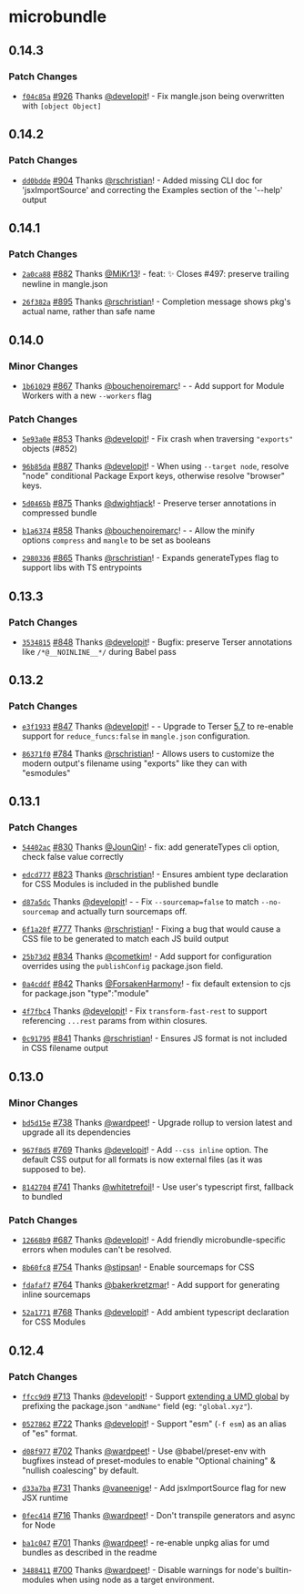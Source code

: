 # microbundle

## 0.14.3

### Patch Changes

- [`f04c85a`](https://github.com/developit/microbundle/commit/f04c85a1885a28a16c767665a1d5f17b13834406) [#926](https://github.com/developit/microbundle/pull/926) Thanks [@developit](https://github.com/developit)! - Fix mangle.json being overwritten with `[object Object]`

## 0.14.2

### Patch Changes

- [`dd0bdde`](https://github.com/developit/microbundle/commit/dd0bdde9c6ae7d0690fa73aead1c1744ae3b086a) [#904](https://github.com/developit/microbundle/pull/904) Thanks [@rschristian](https://github.com/rschristian)! - Added missing CLI doc for 'jsxImportSource' and correcting the Examples section of the '--help' output

## 0.14.1

### Patch Changes

- [`2a0ca88`](https://github.com/developit/microbundle/commit/2a0ca8843f34c3773bb41eb3f8f571fb6b2b2d52) [#882](https://github.com/developit/microbundle/pull/882) Thanks [@MiKr13](https://github.com/MiKr13)! - feat: :sparkles: Closes #497: preserve trailing newline in mangle.json

* [`26f382a`](https://github.com/developit/microbundle/commit/26f382a989e86fdcc5149f73f7b6c9d314a4bf37) [#895](https://github.com/developit/microbundle/pull/895) Thanks [@rschristian](https://github.com/rschristian)! - Completion message shows pkg's actual name, rather than safe name

## 0.14.0

### Minor Changes

- [`1b61029`](https://github.com/developit/microbundle/commit/1b6102966440bd7000e0e457f8c0b7eeb7e05593) [#867](https://github.com/developit/microbundle/pull/867) Thanks [@bouchenoiremarc](https://github.com/bouchenoiremarc)! - - Add support for Module Workers with a new `--workers` flag

### Patch Changes

- [`5e93a0e`](https://github.com/developit/microbundle/commit/5e93a0e4cc28ea8f080a08e3a8530b6bfdf25f42) [#853](https://github.com/developit/microbundle/pull/853) Thanks [@developit](https://github.com/developit)! - Fix crash when traversing `"exports"` objects (#852)

* [`96b85da`](https://github.com/developit/microbundle/commit/96b85da1e32b4ffbef9d83387ff399d8b3ee3852) [#887](https://github.com/developit/microbundle/pull/887) Thanks [@developit](https://github.com/developit)! - When using `--target node`, resolve "node" conditional Package Export keys, otherwise resolve "browser" keys.

- [`5d0465b`](https://github.com/developit/microbundle/commit/5d0465b39bccff31673d351fc9d29cb4c470407d) [#875](https://github.com/developit/microbundle/pull/875) Thanks [@dwightjack](https://github.com/dwightjack)! - Preserve terser annotations in compressed bundle

* [`b1a6374`](https://github.com/developit/microbundle/commit/b1a637486234a2ae784ccf0c512321e2d3efef7c) [#858](https://github.com/developit/microbundle/pull/858) Thanks [@bouchenoiremarc](https://github.com/bouchenoiremarc)! - - Allow the minify options `compress` and `mangle` to be set as booleans

- [`2980336`](https://github.com/developit/microbundle/commit/29803364fe54cc1a7a8543d61e694c90b4cdce6a) [#865](https://github.com/developit/microbundle/pull/865) Thanks [@rschristian](https://github.com/rschristian)! - Expands generateTypes flag to support libs with TS entrypoints

## 0.13.3

### Patch Changes

- [`3534815`](https://github.com/developit/microbundle/commit/3534815ddabecc080cdec42cd1f6009a81a48ec9) [#848](https://github.com/developit/microbundle/pull/848) Thanks [@developit](https://github.com/developit)! - Bugfix: preserve Terser annotations like `/*@__NOINLINE__*/` during Babel pass

## 0.13.2

### Patch Changes

- [`e3f1933`](https://github.com/developit/microbundle/commit/e3f1933773fd17bb1d97de0dad94d899acee7598) [#847](https://github.com/developit/microbundle/pull/847) Thanks [@developit](https://github.com/developit)! - - Upgrade to Terser [5.7](https://github.com/terser/terser/blob/master/CHANGELOG.md#v570) to re-enable support for `reduce_funcs:false` in `mangle.json` configuration.

* [`86371f0`](https://github.com/developit/microbundle/commit/86371f0db6386089c66cd474a7121d9dbee4c0cf) [#784](https://github.com/developit/microbundle/pull/784) Thanks [@rschristian](https://github.com/rschristian)! - Allows users to customize the modern output's filename using "exports" like they can with "esmodules"

## 0.13.1

### Patch Changes

- [`54402ac`](https://github.com/developit/microbundle/commit/54402ac43cc2f7ccb85fe5df2e9828c7f24091a0) [#830](https://github.com/developit/microbundle/pull/830) Thanks [@JounQin](https://github.com/JounQin)! - fix: add generateTypes cli option, check false value correctly

* [`edcd777`](https://github.com/developit/microbundle/commit/edcd777cfaedfdb436c62b5dcb3cff6291268e4c) [#823](https://github.com/developit/microbundle/pull/823) Thanks [@rschristian](https://github.com/rschristian)! - Ensures ambient type declaration for CSS Modules is included in the published bundle

- [`d87a5dc`](https://github.com/developit/microbundle/commit/d87a5dc286a1edba92ca3ec5b534807688c90854) Thanks [@developit](https://github.com/developit)! - - Fix `--sourcemap=false` to match `--no-sourcemap` and actually turn sourcemaps off.

* [`6f1a20f`](https://github.com/developit/microbundle/commit/6f1a20fa17467176f9bc1acc2b0f78784d28d110) [#777](https://github.com/developit/microbundle/pull/777) Thanks [@rschristian](https://github.com/rschristian)! - Fixing a bug that would cause a CSS file to be generated to match each JS build output

- [`25b73d2`](https://github.com/developit/microbundle/commit/25b73d22caeac7cf74b0533401318a5becc29c11) [#834](https://github.com/developit/microbundle/pull/834) Thanks [@cometkim](https://github.com/cometkim)! - Add support for configuration overrides using the `publishConfig` package.json field.

* [`0a4cddf`](https://github.com/developit/microbundle/commit/0a4cddf98ab54c41f0b2ece1d626e459f73c9997) [#842](https://github.com/developit/microbundle/pull/842) Thanks [@ForsakenHarmony](https://github.com/ForsakenHarmony)! - fix default extension to cjs for package.json "type":"module"

- [`4f7fbc4`](https://github.com/developit/microbundle/commit/4f7fbc4a0b9e03b9c33d10b21c66b8ddef7524a7) Thanks [@developit](https://github.com/developit)! - Fix `transform-fast-rest` to support referencing `...rest` params from within closures.

* [`0c91795`](https://github.com/developit/microbundle/commit/0c917959570c788929766c6f4cd55f3b49433920) [#841](https://github.com/developit/microbundle/pull/841) Thanks [@rschristian](https://github.com/rschristian)! - Ensures JS format is not included in CSS filename output

## 0.13.0

### Minor Changes

- [`bd5d15e`](https://github.com/developit/microbundle/commit/bd5d15e17c882f2090f519d342dd89e694456ab8) [#738](https://github.com/developit/microbundle/pull/738) Thanks [@wardpeet](https://github.com/wardpeet)! - Upgrade rollup to version latest and upgrade all its dependencies

* [`967f8d5`](https://github.com/developit/microbundle/commit/967f8d532785aa7bf8636c5a759759a3e72dcf56) [#769](https://github.com/developit/microbundle/pull/769) Thanks [@developit](https://github.com/developit)! - Add `--css inline` option. The default CSS output for all formats is now external files (as it was supposed to be).

- [`8142704`](https://github.com/developit/microbundle/commit/8142704399efe6b4f34219c711a3932431781b36) [#741](https://github.com/developit/microbundle/pull/741) Thanks [@whitetrefoil](https://github.com/whitetrefoil)! - Use user's typescript first, fallback to bundled

### Patch Changes

- [`12668b9`](https://github.com/developit/microbundle/commit/12668b993906a0267c53c3601ce89d1c0ddfbc27) [#687](https://github.com/developit/microbundle/pull/687) Thanks [@developit](https://github.com/developit)! - Add friendly microbundle-specific errors when modules can't be resolved.

* [`8b60fc8`](https://github.com/developit/microbundle/commit/8b60fc86cbc493e23230a58cd0c99e2e0c675974) [#754](https://github.com/developit/microbundle/pull/754) Thanks [@stipsan](https://github.com/stipsan)! - Enable sourcemaps for CSS

- [`fdafaf7`](https://github.com/developit/microbundle/commit/fdafaf7a4ad76b1757e2c0ff39050f8e11e2f1d5) [#764](https://github.com/developit/microbundle/pull/764) Thanks [@bakerkretzmar](https://github.com/bakerkretzmar)! - Add support for generating inline sourcemaps

* [`52a1771`](https://github.com/developit/microbundle/commit/52a177190eb45791cb4b44d4bf04732b8b98d9c3) [#768](https://github.com/developit/microbundle/pull/768) Thanks [@developit](https://github.com/developit)! - Add ambient typescript declaration for CSS Modules

## 0.12.4

### Patch Changes

- [`ffcc9d9`](https://github.com/developit/microbundle/commit/ffcc9d9b7d9518ae2fa31b2af4d1fd4f98599560) [#713](https://github.com/developit/microbundle/pull/713) Thanks [@developit](https://github.com/developit)! - Support [extending a UMD global](https://rollupjs.org/guide/en/#outputextend) by prefixing the package.json `"amdName"` field (eg: `"global.xyz"`).

* [`0527862`](https://github.com/developit/microbundle/commit/052786223edce8258c73a72a49238e41e5b24850) [#722](https://github.com/developit/microbundle/pull/722) Thanks [@developit](https://github.com/developit)! - Support "esm" (`-f esm`) as an alias of "es" format.

- [`d08f977`](https://github.com/developit/microbundle/commit/d08f977aa6b19b267cf8d12861cc5cc34380d025) [#702](https://github.com/developit/microbundle/pull/702) Thanks [@wardpeet](https://github.com/wardpeet)! - Use @babel/preset-env with bugfixes instead of preset-modules to enable "Optional chaining" & "nullish coalescing" by default.

* [`d33a7ba`](https://github.com/developit/microbundle/commit/d33a7ba2f5475e870d1a0f659b0c3ec0c459a850) [#731](https://github.com/developit/microbundle/pull/731) Thanks [@vaneenige](https://github.com/vaneenige)! - Add jsxImportSource flag for new JSX runtime

- [`0fec414`](https://github.com/developit/microbundle/commit/0fec41493c39669270ba2b58401dc591e551d96d) [#716](https://github.com/developit/microbundle/pull/716) Thanks [@wardpeet](https://github.com/wardpeet)! - Don't transpile generators and async for Node

* [`ba1c047`](https://github.com/developit/microbundle/commit/ba1c047512356e0e48911f5f037be798c5c2b9eb) [#701](https://github.com/developit/microbundle/pull/701) Thanks [@wardpeet](https://github.com/wardpeet)! - re-enable unpkg alias for umd bundles as described in the readme

- [`3488411`](https://github.com/developit/microbundle/commit/34884116e21408305b337a9f6267f6c2ddc9e72d) [#700](https://github.com/developit/microbundle/pull/700) Thanks [@wardpeet](https://github.com/wardpeet)! - Disable warnings for node's builtin-modules when using node as a target environment.
